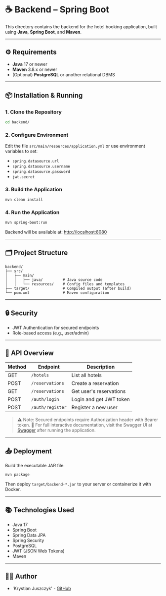 # ☕ Backend – Spring Boot

This directory contains the backend for the hotel booking application, built using **Java**, **Spring Boot**, and **Maven**.

---

## ⚙️ Requirements

* **Java** 17 or newer
* **Maven** 3.8.x or newer
* (Optional) **PostgreSQL** or another relational DBMS

---

## 📦 Installation & Running

### 1. Clone the Repository

```bash
cd backend/
```

### 2. Configure Environment

Edit the file `src/main/resources/application.yml` or use environment variables to set:

* `spring.datasource.url`
* `spring.datasource.username`
* `spring.datasource.password`
* `jwt.secret`

### 3. Build the Application

```bash
mvn clean install
```

### 4. Run the Application

```bash
mvn spring-boot:run
```

Backend will be available at: [http://localhost:8080](http://localhost:8080)

---

## 🗂️ Project Structure

```
backend/
├── src/
│   ├── main/
│   │   ├── java/         # Java source code
│   │   └── resources/    # Config files and templates
├── target/               # Compiled output (after build)
└── pom.xml               # Maven configuration
```

---

## 🔒 Security

* JWT Authentication for secured endpoints
* Role-based access (e.g., user/admin)

---

## 📄 API Overview

| Method | Endpoint        | Description             |
| ------ | --------------- | ----------------------- |
| GET    | `/hotels`       | List all hotels         |
| POST   | `/reservations` | Create a reservation    |
| GET    | `/reservations` | Get user's reservations |
| POST   | `/auth/login`   | Login and get JWT token |
| POST   | `/auth/register` | Register a new user     |

> ⚠️ Note: Secured endpoints require Authorization header with Bearer token.
> 📍 For full interactive documentation, visit the Swagger UI at 
> [Swagger](http://localhost:8080/swagger-ui/index.html#/) after running the application.
---

## 📤 Deployment

Build the executable JAR file:

```bash
mvn package
```

Then deploy `target/backend-*.jar` to your server or containerize it with Docker.

---

## 📚 Technologies Used

* Java 17
* Spring Boot
* Spring Data JPA
* Spring Security
* PostgreSQL
* JWT (JSON Web Tokens)
* Maven

---

## 👨‍💻 Author

* 'Krystian Juszczyk' - [GitHub](https://github.com/Juhasen)